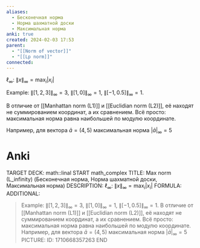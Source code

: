 ```yaml
---
aliases:
  - Бесконечная норма
  - Норма шахматной доски
  - Максимальная норма
anki: true
created: 2024-02-03 17:53
parent:
  - "[[Norm of vector]]"
  - "[[Lp norm]]"
connected:
---
```


$\ell_\infty$: $\|x\|_\infty = \max_i |x_i|$

Example: $\|[1, 2, 3]\|_\infty = 3$, $\|[1, 0]\|_\infty = 1$, $\|[-1, 0.5]\|_\infty = 1$.

 В отличие от [[Manhattan norm (L1)]] и [[Euclidian norm (L2)]], её находят не суммированием координат, а их сравнением. Всё просто: максимальная норма равна наибольшей по модулю координате.

Например, для вектора $\bar{a}=(4, 5)$ максимальная норма $|\bar{a}|_∞=5$

# Anki
TARGET DECK: math::linal
START
math_complex
TITLE: Max norm (L_infinity) (Бесконечная норма, Норма шахматной доски, Максимальная норма)
DESCRIPTION: $\ell_\infty$: $\|x\|_\infty = \max_i |x_i|$
FORMULA: 
ADDITIONAL:
> Example: $\|[1, 2, 3]\|_\infty = 3$, $\|[1, 0]\|_\infty = 1$, $\|[-1, 0.5]\|_\infty = 1$.
 > В отличие от [[Manhattan norm (L1)]] и [[Euclidian norm (L2)]], её находят не суммированием координат, а их сравнением. Всё просто: максимальная норма равна наибольшей по модулю координате.
> Например, для вектора $\bar{a}=(4, 5)$ максимальная норма $|\bar{a}|_∞=5$
PICTURE:
ID: 1710668357263
END












